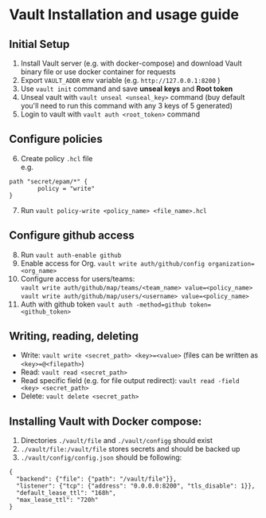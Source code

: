# Vault Installation and usage guide

## Initial Setup

1. Install Vault server (e.g. with docker-compose) and download Vault binary file or use docker container for requests
2. Export `VAULT_ADDR` env variable (e.g. `http://127.0.0.1:8200` )
3. Use `vault init` command and save **unseal keys** and **Root token**
4. Unseal vault with `vault unseal <unseal_key>` command (buy default you'll need to run this command with any 3 keys of 5 generated)
5. Login to vault with `vault auth <root_token>` command

## Configure policies

6. Create policy `.hcl` file
</br> e.g.
```
path "secret/epam/*" {
        policy = "write"
}
```
7. Run `vault policy-write <policy_name> <file_name>.hcl`

## Configure github access

8. Run `vault auth-enable github`
9. Enable access for Org. `vault write auth/github/config organization=<org_name>`
10. Configure access for users/teams:
</br> `vault write auth/github/map/teams/<team_name> value=<policy_name>`
</br> `vault write auth/github/map/users/<username> value=<policy_name>`
11. Auth with github token `vault auth -method=github token=<github_token>`

## Writing, reading, deleting
* Write: `vault write <secret_path> <key>=<value>` (files can be written as `<key>=@<filepath>`)
* Read: `vault read <secret_path>`
* Read specific field (e.g. for file output redirect): `vault read -field <key> <secret_path>`
* Delete: `vault delete <secret_path>`

## Installing Vault with Docker compose:
1. Directories `./vault/file` and `./vault/configg` should exist
2. `./vault/file:/vault/file` stores secrets and should be backed up
3. `./vault/config/config.json` should be following:
```
{
  "backend": {"file": {"path": "/vault/file"}},
  "listener": {"tcp": {"address": "0.0.0.0:8200", "tls_disable": 1}},
  "default_lease_ttl": "168h",
  "max_lease_ttl": "720h"
}
```
